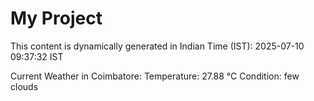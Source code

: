 # My Project

This content is dynamically generated in Indian Time (IST): 2025-07-10 09:37:32 IST


Current Weather in Coimbatore:
Temperature: 27.88 °C
Condition: few clouds
